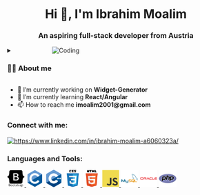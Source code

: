 
<h1 align="center">Hi 👋, I'm Ibrahim Moalim</h1>
<h3 align="center">An aspiring full-stack developer from Austria</h3>
<img align="right" alt="Coding" width="400" src="https://camo.githubusercontent.com/cae12fddd9d6982901d82580bdf321d81fb299141098ca1c2d4891870827bf17/68747470733a2f2f6d69726f2e6d656469756d2e636f6d2f6d61782f313336302f302a37513379765349765f7430696f4a2d5a2e676966" </img>
<details> <summary><h3>👨‍💻 About me </h3></summary>
    <b>Hi, </b>
  I'm someone who is always eager to learn new things, especially when it comes to coding and technology. In addition to my love for learning, I'm also a sports enthusiast and enjoy staying active through activities like basketball, soccer and combat-sport. When I'm not coding or doing sports, I love to travel and explore new cultures. I find it fascinating to interact with people from different parts of the world and learn about their unique perspectives. Overall, I enjoy pushing myself outside of my comfort zone and trying new things.
 </details>

<ul class="list-group">
  <li class="list-group-item d-flex justify-content-between align-items-center">
    🔭 I’m currently working on <b>Widget-Generator</b> 
    <span class="badge bg-primary rounded-pill"></span>
  </li>
  <li class="list-group-item d-flex justify-content-between align-items-center">
    🌱 I’m currently learning <b>React/Angular</b> 
    <span class="badge bg-primary rounded-pill"></span>
  </li>
  <li class="list-group-item d-flex justify-content-between align-items-center">
    📫 How to reach me <b>imoalim2001@gmail.com</b> 
    <span class="badge bg-primary rounded-pill"></span>
  </li>
</ul>

<h3 align="left">Connect with me:</h3>
<p align="left">
<a href="https://linkedin.com/in/https://www.linkedin.com/in/ibrahim-moalim-a6060323a/" target="blank"><img align="center" src="https://raw.githubusercontent.com/rahuldkjain/github-profile-readme-generator/master/src/images/icons/Social/linked-in-alt.svg" alt="https://www.linkedin.com/in/ibrahim-moalim-a6060323a/" height="30" width="40" /></a>
</p>

<h3 align="left">Languages and Tools:</h3>
<p align="left"> <a href="https://getbootstrap.com" target="_blank" rel="noreferrer"> <img src="https://raw.githubusercontent.com/devicons/devicon/master/icons/bootstrap/bootstrap-plain-wordmark.svg" alt="bootstrap" width="40" height="40"/> </a> <a href="https://www.cprogramming.com/" target="_blank" rel="noreferrer"> <img src="https://raw.githubusercontent.com/devicons/devicon/master/icons/c/c-original.svg" alt="c" width="40" height="40"/> </a> <a href="https://www.w3schools.com/cpp/" target="_blank" rel="noreferrer"> <img src="https://raw.githubusercontent.com/devicons/devicon/master/icons/cplusplus/cplusplus-original.svg" alt="cplusplus" width="40" height="40"/> </a> <a href="https://www.w3schools.com/css/" target="_blank" rel="noreferrer"> <img src="https://raw.githubusercontent.com/devicons/devicon/master/icons/css3/css3-original-wordmark.svg" alt="css3" width="40" height="40"/> </a> <a href="https://www.w3.org/html/" target="_blank" rel="noreferrer"> <img src="https://raw.githubusercontent.com/devicons/devicon/master/icons/html5/html5-original-wordmark.svg" alt="html5" width="40" height="40"/> </a> <a href="https://developer.mozilla.org/en-US/docs/Web/JavaScript" target="_blank" rel="noreferrer"> <img src="https://raw.githubusercontent.com/devicons/devicon/master/icons/javascript/javascript-original.svg" alt="javascript" width="40" height="40"/> </a> <a href="https://www.mysql.com/" target="_blank" rel="noreferrer"> <img src="https://raw.githubusercontent.com/devicons/devicon/master/icons/mysql/mysql-original-wordmark.svg" alt="mysql" width="40" height="40"/> </a> <a href="https://www.oracle.com/" target="_blank" rel="noreferrer"> <img src="https://raw.githubusercontent.com/devicons/devicon/master/icons/oracle/oracle-original.svg" alt="oracle" width="40" height="40"/> </a> <a href="https://www.php.net" target="_blank" rel="noreferrer"> <img src="https://raw.githubusercontent.com/devicons/devicon/master/icons/php/php-original.svg" alt="php" width="40" height="40"/> </a> </p>


